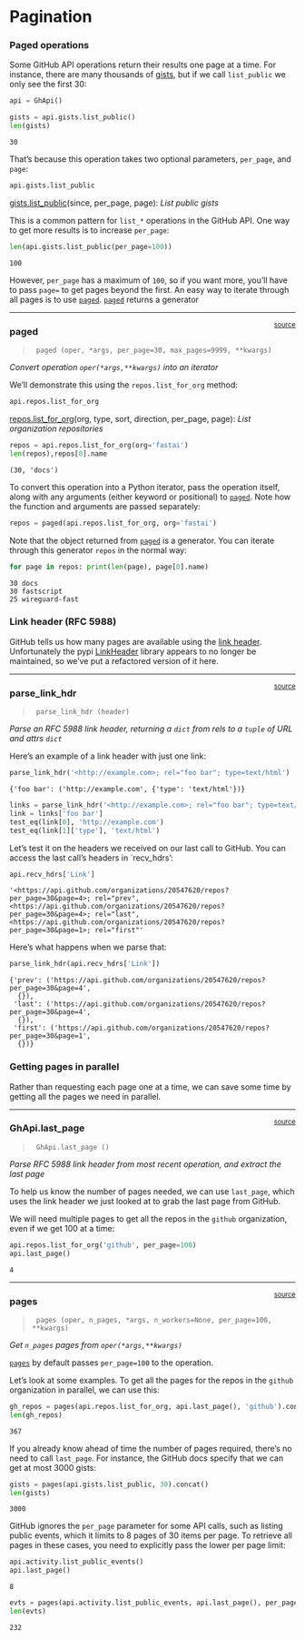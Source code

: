 # Pagination


<!-- WARNING: THIS FILE WAS AUTOGENERATED! DO NOT EDIT! -->

### Paged operations

Some GitHub API operations return their results one page at a time. For
instance, there are many thousands of
[gists](https://docs.github.com/github/writing-on-github/creating-gists),
but if we call `list_public` we only see the first 30:

``` python
api = GhApi()
```

``` python
gists = api.gists.list_public()
len(gists)
```

    30

That’s because this operation takes two optional parameters, `per_page`,
and `page`:

``` python
api.gists.list_public
```

[gists.list_public](https://docs.github.com/v3/gists/#list-public-gists)(since,
per_page, page): *List public gists*

This is a common pattern for `list_*` operations in the GitHub API. One
way to get more results is to increase `per_page`:

``` python
len(api.gists.list_public(per_page=100))
```

    100

However, `per_page` has a maximum of `100`, so if you want more, you’ll
have to pass `page=` to get pages beyond the first. An easy way to
iterate through all pages is to use
[`paged`](https://ghapi.fast.ai/page.html#paged).
[`paged`](https://ghapi.fast.ai/page.html#paged) returns a generator

------------------------------------------------------------------------

<a href="https://github.com/fastai/ghapi/blob/master/ghapi/page.py#L16"
target="_blank" style="float:right; font-size:smaller">source</a>

### paged

>      paged (oper, *args, per_page=30, max_pages=9999, **kwargs)

*Convert operation `oper(*args,**kwargs)` into an iterator*

We’ll demonstrate this using the `repos.list_for_org` method:

``` python
api.repos.list_for_org
```

[repos.list_for_org](https://docs.github.com/v3/repos/#list-organization-repositories)(org,
type, sort, direction, per_page, page): *List organization repositories*

``` python
repos = api.repos.list_for_org(org='fastai')
len(repos),repos[0].name
```

    (30, 'docs')

To convert this operation into a Python iterator, pass the operation
itself, along with any arguments (either keyword or positional) to
[`paged`](https://ghapi.fast.ai/page.html#paged). Note how the function
and arguments are passed separately:

``` python
repos = paged(api.repos.list_for_org, org='fastai')
```

Note that the object returned from
[`paged`](https://ghapi.fast.ai/page.html#paged) is a generator. You can
iterate through this generator `repos` in the normal way:

``` python
for page in repos: print(len(page), page[0].name)
```

    30 docs
    30 fastscript
    25 wireguard-fast

### Link header (RFC 5988)

GitHub tells us how many pages are available using the [link
header](https://tools.ietf.org/html/rfc5988). Unfortunately the pypi
[LinkHeader](https://pypi.org/project/LinkHeader/) library appears to no
longer be maintained, so we’ve put a refactored version of it here.

------------------------------------------------------------------------

<a href="https://github.com/fastai/ghapi/blob/master/ghapi/page.py#L51"
target="_blank" style="float:right; font-size:smaller">source</a>

### parse_link_hdr

>      parse_link_hdr (header)

*Parse an RFC 5988 link header, returning a `dict` from rels to a
`tuple` of URL and attrs `dict`*

Here’s an example of a link header with just one link:

``` python
parse_link_hdr('<http://example.com>; rel="foo bar"; type=text/html')
```

    {'foo bar': ('http://example.com', {'type': 'text/html'})}

``` python
links = parse_link_hdr('<http://example.com>; rel="foo bar"; type=text/html')
link = links['foo bar']
test_eq(link[0], 'http://example.com')
test_eq(link[1]['type'], 'text/html')
```

Let’s test it on the headers we received on our last call to GitHub. You
can access the last call’s headers in \`recv_hdrs’:

``` python
api.recv_hdrs['Link']
```

    '<https://api.github.com/organizations/20547620/repos?per_page=30&page=4>; rel="prev", <https://api.github.com/organizations/20547620/repos?per_page=30&page=4>; rel="last", <https://api.github.com/organizations/20547620/repos?per_page=30&page=1>; rel="first"'

Here’s what happens when we parse that:

``` python
parse_link_hdr(api.recv_hdrs['Link'])
```

    {'prev': ('https://api.github.com/organizations/20547620/repos?per_page=30&page=4',
      {}),
     'last': ('https://api.github.com/organizations/20547620/repos?per_page=30&page=4',
      {}),
     'first': ('https://api.github.com/organizations/20547620/repos?per_page=30&page=1',
      {})}

### Getting pages in parallel

Rather than requesting each page one at a time, we can save some time by
getting all the pages we need in parallel.

------------------------------------------------------------------------

<a href="https://github.com/fastai/ghapi/blob/master/ghapi/page.py#L57"
target="_blank" style="float:right; font-size:smaller">source</a>

### GhApi.last_page

>      GhApi.last_page ()

*Parse RFC 5988 link header from most recent operation, and extract the
last page*

To help us know the number of pages needed, we can use `last_page`,
which uses the link header we just looked at to grab the last page from
GitHub.

We will need multiple pages to get all the repos in the `github`
organization, even if we get 100 at a time:

``` python
api.repos.list_for_org('github', per_page=100)
api.last_page()
```

    4

------------------------------------------------------------------------

<a href="https://github.com/fastai/ghapi/blob/master/ghapi/page.py#L69"
target="_blank" style="float:right; font-size:smaller">source</a>

### pages

>      pages (oper, n_pages, *args, n_workers=None, per_page=100, **kwargs)

*Get `n_pages` pages from `oper(*args,**kwargs)`*

[`pages`](https://ghapi.fast.ai/page.html#pages) by default passes
`per_page=100` to the operation.

Let’s look at some examples. To get all the pages for the repos in the
`github` organization in parallel, we can use this:

``` python
gh_repos = pages(api.repos.list_for_org, api.last_page(), 'github').concat()
len(gh_repos)
```

    367

If you already know ahead of time the number of pages required, there’s
no need to call `last_page`. For instance, the GitHub docs specify that
we can get at most 3000 gists:

``` python
gists = pages(api.gists.list_public, 30).concat()
len(gists)
```

    3000

GitHub ignores the `per_page` parameter for some API calls, such as
listing public events, which it limits to 8 pages of 30 items per page.
To retrieve all pages in these cases, you need to explicitly pass the
lower per page limit:

``` python
api.activity.list_public_events()
api.last_page()
```

    8

``` python
evts = pages(api.activity.list_public_events, api.last_page(), per_page=30).concat()
len(evts)
```

    232
